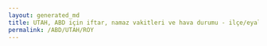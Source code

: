 ```yaml
---
layout: generated_md
title: UTAH, ABD için iftar, namaz vakitleri ve hava durumu - ilçe/eyalet seç
permalink: /ABD/UTAH/ROY
---
```


<script type="text/javascript">
  var country = ABD;
  var city = UTAH;
  var state = ROY;
  var lat = 72;
  var lon = 21;
</script>
